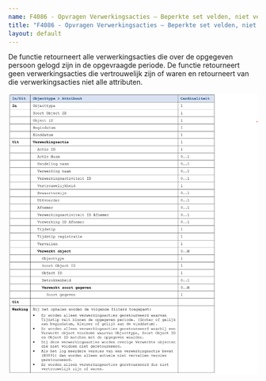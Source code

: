 ```yaml
---
name: F4086 - Opvragen Verwerkingsacties – Beperkte set velden, niet vertrouwelijk
title: "F4086 - Opvragen Verwerkingsacties – Beperkte set velden, niet vertrouwelijk"
layout: default
---
```

De functie retourneert alle verwerkingsacties die over de opgegeven persoon gelogd zijn in de opgevraagde periode. De functie retourneert geen verwerkingsacties die vertrouwelijk zijn of waren en retourneert van die verwerkingsacties niet alle attributen.

<img src="./_assets/4086_1.png" alt="" width="700"/>
